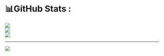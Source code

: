 # 📊GitHub Stats :
![](https://github-readme-stats.vercel.app/api?username=thinhabc01&theme=radical&hide_border=false&include_all_commits=false&count_private=false)<br/>
![](https://github-readme-streak-stats.herokuapp.com/?user=thinhabc01&theme=radical&hide_border=false)<br/>
![](https://github-readme-stats.vercel.app/api/top-langs/?username=thinhabc01&theme=radical&hide_border=false&include_all_commits=false&count_private=false&layout=compact)

---
[![](https://visitcount.itsvg.in/api?id=thinhabc01&icon=0&color=0)](https://visitcount.itsvg.in)

